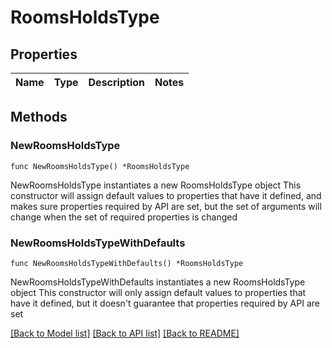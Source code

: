 # RoomsHoldsType

## Properties

Name | Type | Description | Notes
------------ | ------------- | ------------- | -------------

## Methods

### NewRoomsHoldsType

`func NewRoomsHoldsType() *RoomsHoldsType`

NewRoomsHoldsType instantiates a new RoomsHoldsType object
This constructor will assign default values to properties that have it defined,
and makes sure properties required by API are set, but the set of arguments
will change when the set of required properties is changed

### NewRoomsHoldsTypeWithDefaults

`func NewRoomsHoldsTypeWithDefaults() *RoomsHoldsType`

NewRoomsHoldsTypeWithDefaults instantiates a new RoomsHoldsType object
This constructor will only assign default values to properties that have it defined,
but it doesn't guarantee that properties required by API are set


[[Back to Model list]](../README.md#documentation-for-models) [[Back to API list]](../README.md#documentation-for-api-endpoints) [[Back to README]](../README.md)



